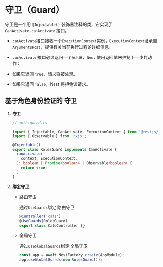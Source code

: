 # 守卫（Guard）

守卫是一个用 `@Injectable()` 装饰器注释的类，它实现了 `CanActivate.canActivate` 接口。

- `canActivate`接口接收一个`ExecutionContext`实例，`ExecutionContext`继承自`ArgumentsHost`，提供有关当前执行过程的详细信息。

-  `canActivate` 接口必须返回一个`布尔值`，`Nest` 使用返回值来控制下一步的动作：

  - 如果它返回 `true`，请求将被处理。

  - 如果它返回 `false`，Nest 将拒绝该请求。





## 基于角色身份验证的 守卫

1. **守卫**

   ```typescript
   // auth.guard.ts
   
   import { Injectable, CanActivate, ExecutionContext } from '@nestjs/common';
   import { Observable } from 'rxjs';
   
   @Injectable()
   export class RolesGuard implements CanActivate {
     canActivate(
       context: ExecutionContext,
     ): boolean | Promise<boolean> | Observable<boolean> {
       return true;
     }
   }
   ```

2. **绑定守卫**

   - 路由守卫

     通过`UseGuards`绑定 路由守卫

     ```ts
     @Controller('cats')
     @UseGuards(RolesGuard)
     export class CatsController {}
     ```

   - 全局守卫

     通过`useGlobalGuards`绑定 全局守卫

     ```ts
     const app = await NestFactory.create(AppModule);
     app.useGlobalGuards(new RolesGuard());
     ```

     







